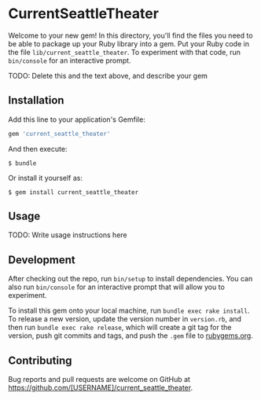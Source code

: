 # CurrentSeattleTheater

Welcome to your new gem! In this directory, you'll find the files you need to be able to package up your Ruby library into a gem. Put your Ruby code in the file `lib/current_seattle_theater`. To experiment with that code, run `bin/console` for an interactive prompt.

TODO: Delete this and the text above, and describe your gem

## Installation

Add this line to your application's Gemfile:

```ruby
gem 'current_seattle_theater'
```

And then execute:

    $ bundle

Or install it yourself as:

    $ gem install current_seattle_theater

## Usage

TODO: Write usage instructions here

## Development

After checking out the repo, run `bin/setup` to install dependencies. You can also run `bin/console` for an interactive prompt that will allow you to experiment.

To install this gem onto your local machine, run `bundle exec rake install`. To release a new version, update the version number in `version.rb`, and then run `bundle exec rake release`, which will create a git tag for the version, push git commits and tags, and push the `.gem` file to [rubygems.org](https://rubygems.org).

## Contributing

Bug reports and pull requests are welcome on GitHub at https://github.com/[USERNAME]/current_seattle_theater.
